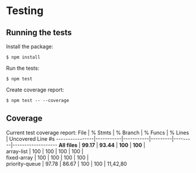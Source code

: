 # Testing

## Running the tests

Install the package:
```
$ npm install
```
Run the tests:
```
$ npm test
```
Create coverage report:
```
$ npm test -- --coverage
```

## Coverage

Current test coverage report:
File            | % Stmts   | % Branch  | % Funcs | % Lines | Uncovered Line #s 
----------------|-----------|-----------|---------|---------|-------------------
**All files**   | **99.17** | **93.44** | **100** | **100** |                   
 array-list     |       100 |       100 |     100 |     100 |                   
 fixed-array    |       100 |       100 |     100 |     100 |                   
 priority-queue |     97.78 |     86.67 |     100 |     100 | 11,42,80          